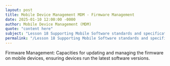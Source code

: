 ```yaml
---
layout: post
title: Mobile Device Management MDM - Firmware Management
date: 2025-01-10 12:00:00 -0000
author: Mobile Device Management (MDM)
quote: "content here"
subject: "Lesson 18 Supporting Mobile Software standards and specifications"
permalink: "/Lesson 18 Supporting Mobile Software standards and specifications/Mobile Device Management (MDM)/Mobile Device Management MDM - Firmware Management"
---
```


Firmware Management: Capacities for updating and managing the firmware on mobile devices, ensuring devices run the latest software versions.
